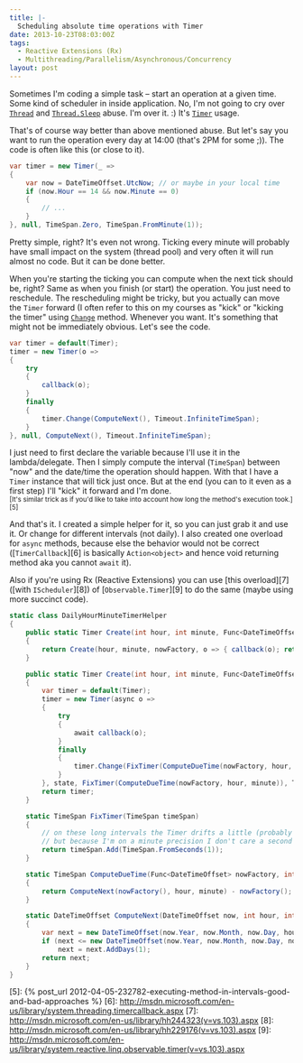 ```yaml
---
title: |-
  Scheduling absolute time operations with Timer
date: 2013-10-23T08:03:00Z
tags:
  - Reactive Extensions (Rx)
  - Multithreading/Parallelism/Asynchronous/Concurrency
layout: post
---
```

Sometimes I'm coding a simple task – start an operation at a given time. Some kind of scheduler in inside application. No, I'm not going to cry over [`Thread`][1] and [`Thread.Sleep`][2] abuse. I'm over it. :) It's [`Timer`][3] usage.

<!-- excerpt -->

That's of course way better than above mentioned abuse. But let's say you want to run the operation every day at 14:00 (that's 2PM for some ;)). The code is often like this (or close to it).

```csharp
var timer = new Timer(_ =>
{
	var now = DateTimeOffset.UtcNow; // or maybe in your local time
	if (now.Hour == 14 && now.Minute == 0)
	{
		// ...
	}
}, null, TimeSpan.Zero, TimeSpan.FromMinute(1));
```

Pretty simple, right? It's even not wrong. Ticking every minute will probably have small impact on the system (thread pool) and very often it will run almost no code. But it can be done better.

When you're starting the ticking you can compute when the next tick should be, right? Same as when you finish (or start) the operation. You just need to reschedule. The rescheduling might be tricky, but you actually can move the `Timer` forward (I often refer to this on my courses as "kick" or "kicking the timer" using [`Change`][4] method. Whenever you want. It's something that might not be immediately obvious. Let's see the code.

```csharp
var timer = default(Timer);
timer = new Timer(o =>
{
	try
	{
		callback(o);
	}
	finally
	{
		timer.Change(ComputeNext(), Timeout.InfiniteTimeSpan);
	}
}, null, ComputeNext(), Timeout.InfiniteTimeSpan);
```

I just need to first declare the variable because I'll use it in the lambda/delegate. Then I simply compute the interval (`TimeSpan`) between "now" and the date/time the operation should happen. With that I have a `Timer` instance that will tick just once. But at the end (you can to it even as a first step) I'll "kick" it forward and I'm done.  
<small>[It's similar trick as if you'd like to take into account how long the method's execution took.][5]</small>

And that's it. I created a simple helper for it, so you can just grab it and use it. Or change for different intervals (not daily). I also created one overload for `async` methods, because else the behavior would not be correct ([`TimerCallback`][6] is basically `Action<object>` and hence void returning method aka you cannot `await` it).


Also if you're using Rx (Reactive Extensions) you can use [this overload][7] ([with `IScheduler`][8]) of [`Observable.Timer`][9] to do the same (maybe using more succinct code).

```csharp
static class DailyHourMinuteTimerHelper
{
	public static Timer Create(int hour, int minute, Func<DateTimeOffset> nowFactory, TimerCallback callback, object state)
	{
		return Create(hour, minute, nowFactory, o => { callback(o); return Task.FromResult<object>(null); }, state);
	}

	public static Timer Create(int hour, int minute, Func<DateTimeOffset> nowFactory, Func<object, Task> callback, object state)
	{
		var timer = default(Timer);
		timer = new Timer(async o =>
		{
			try
			{
				await callback(o);
			}
			finally
			{
				timer.Change(FixTimer(ComputeDueTime(nowFactory, hour, minute)), Timeout.InfiniteTimeSpan);
			}
		}, state, FixTimer(ComputeDueTime(nowFactory, hour, minute)), Timeout.InfiniteTimeSpan);
		return timer;
	}

	static TimeSpan FixTimer(TimeSpan timeSpan)
	{
		// on these long intervals the Timer drifts a little (probably because time corrections when synchronized from NTP)
		// but because I'm on a minute precision I don't care a second
		return timeSpan.Add(TimeSpan.FromSeconds(1));
	}

	static TimeSpan ComputeDueTime(Func<DateTimeOffset> nowFactory, int hour, int minute)
	{
		return ComputeNext(nowFactory(), hour, minute) - nowFactory();
	}

	static DateTimeOffset ComputeNext(DateTimeOffset now, int hour, int minute)
	{
		var next = new DateTimeOffset(now.Year, now.Month, now.Day, hour, minute, 0, now.Offset);
		if (next <= new DateTimeOffset(now.Year, now.Month, now.Day, now.Hour, now.Minute, 0, now.Offset))
			next = next.AddDays(1);
		return next;
	}
}
```

[1]: http://msdn.microsoft.com/en-us/library/system.threading.thread.aspx
[2]: http://msdn.microsoft.com/en-us/library/274eh01d.aspx
[3]: http://msdn.microsoft.com/en-us/library/system.threading.timer.aspx
[4]: http://msdn.microsoft.com/en-us/library/317hx6fa.aspx
[5]: {% post_url 2012-04-05-232782-executing-method-in-intervals-good-and-bad-approaches %}
[6]: http://msdn.microsoft.com/en-us/library/system.threading.timercallback.aspx
[7]: http://msdn.microsoft.com/en-us/library/hh244323(v=vs.103).aspx
[8]: http://msdn.microsoft.com/en-us/library/hh229176(v=vs.103).aspx
[9]: http://msdn.microsoft.com/en-us/library/system.reactive.linq.observable.timer(v=vs.103).aspx